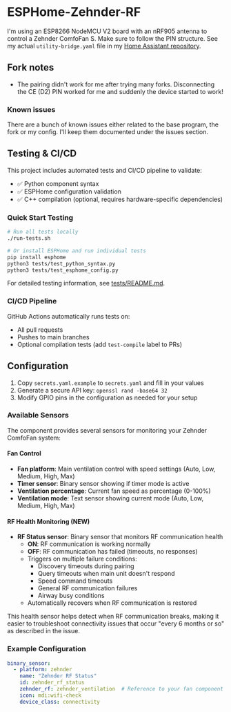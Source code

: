 # ESPHome-Zehnder-RF

I'm using an ESP8266 NodeMCU V2 board with an nRF905 antenna to control a Zehnder ComfoFan S. Make sure to follow the PIN structure. See my actual `utility-bridge.yaml` file in my [Home Assistant repository](https://github.com/DevSecNinja/home-assistant-config/blob/main/esphome/zehnder-rf.yaml).

## Fork notes

- The pairing didn't work for me after trying many forks. Disconnecting the CE (D2) PIN worked for me and suddenly the device started to work!

### Known issues

There are a bunch of known issues either related to the base program, the fork or my config. I'll keep them documented under the issues section.

## Testing & CI/CD

This project includes automated tests and CI/CD pipeline to validate:

- ✅ Python component syntax
- ✅ ESPHome configuration validation  
- ✅ C++ compilation (optional, requires hardware-specific dependencies)

### Quick Start Testing

```bash
# Run all tests locally
./run-tests.sh

# Or install ESPHome and run individual tests
pip install esphome
python3 tests/test_python_syntax.py
python3 tests/test_esphome_config.py
```

For detailed testing information, see [tests/README.md](tests/README.md).

### CI/CD Pipeline

GitHub Actions automatically runs tests on:
- All pull requests
- Pushes to main branches
- Optional compilation tests (add `test-compile` label to PRs)

## Configuration

1. Copy `secrets.yaml.example` to `secrets.yaml` and fill in your values
2. Generate a secure API key: `openssl rand -base64 32`
3. Modify GPIO pins in the configuration as needed for your setup

### Available Sensors

The component provides several sensors for monitoring your Zehnder ComfoFan system:

#### Fan Control
- **Fan platform**: Main ventilation control with speed settings (Auto, Low, Medium, High, Max)
- **Timer sensor**: Binary sensor showing if timer mode is active
- **Ventilation percentage**: Current fan speed as percentage (0-100%)
- **Ventilation mode**: Text sensor showing current mode (Auto, Low, Medium, High, Max)

#### RF Health Monitoring (NEW)
- **RF Status sensor**: Binary sensor that monitors RF communication health
  - **ON**: RF communication is working normally
  - **OFF**: RF communication has failed (timeouts, no responses)
  - Triggers on multiple failure conditions:
    - Discovery timeouts during pairing
    - Query timeouts when main unit doesn't respond
    - Speed command timeouts
    - General RF communication failures
    - Airway busy conditions
  - Automatically recovers when RF communication is restored
  
This health sensor helps detect when RF communication breaks, making it easier to troubleshoot connectivity issues that occur "every 6 months or so" as described in the issue.

### Example Configuration

```yaml
binary_sensor:
  - platform: zehnder
    name: "Zehnder RF Status" 
    id: zehnder_rf_status
    zehnder_rf: zehnder_ventilation  # Reference to your fan component
    icon: mdi:wifi-check
    device_class: connectivity
```

